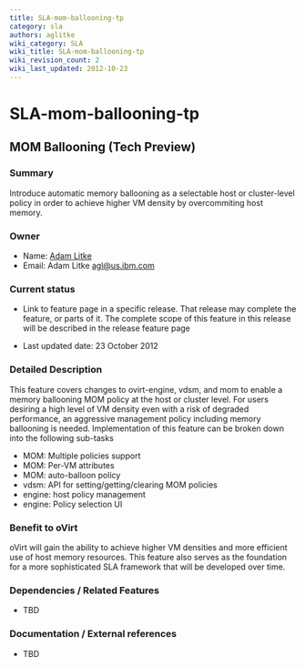 ```yaml
---
title: SLA-mom-ballooning-tp
category: sla
authors: aglitke
wiki_category: SLA
wiki_title: SLA-mom-ballooning-tp
wiki_revision_count: 2
wiki_last_updated: 2012-10-23
---
```


# SLA-mom-ballooning-tp

## MOM Ballooning (Tech Preview)

### Summary

Introduce automatic memory ballooning as a selectable host or cluster-level policy in order to achieve higher VM density by overcommiting host memory.

### Owner

*   Name: [ Adam Litke](User:Aglitke)
*   Email: Adam Litke <agl@us.ibm.com>

### Current status

*   Link to feature page in a specific release. That release may complete the feature, or parts of it. The complete scope of this feature in this release will be described in the release feature page

<!-- -->

*   Last updated date: 23 October 2012

### Detailed Description

This feature covers changes to ovirt-engine, vdsm, and mom to enable a memory ballooning MOM policy at the host or cluster level. For users desiring a high level of VM density even with a risk of degraded performance, an aggressive management policy including memory ballooning is needed. Implementation of this feature can be broken down into the following sub-tasks

*   MOM: Multiple policies support
*   MOM: Per-VM attributes
*   MOM: auto-balloon policy
*   vdsm: API for setting/getting/clearing MOM policies
*   engine: host policy management
*   engine: Policy selection UI

### Benefit to oVirt

oVirt will gain the ability to achieve higher VM densities and more efficient use of host memory resources. This feature also serves as the foundation for a more sophisticated SLA framework that will be developed over time.

### Dependencies / Related Features

*   TBD

### Documentation / External references

*   TBD



